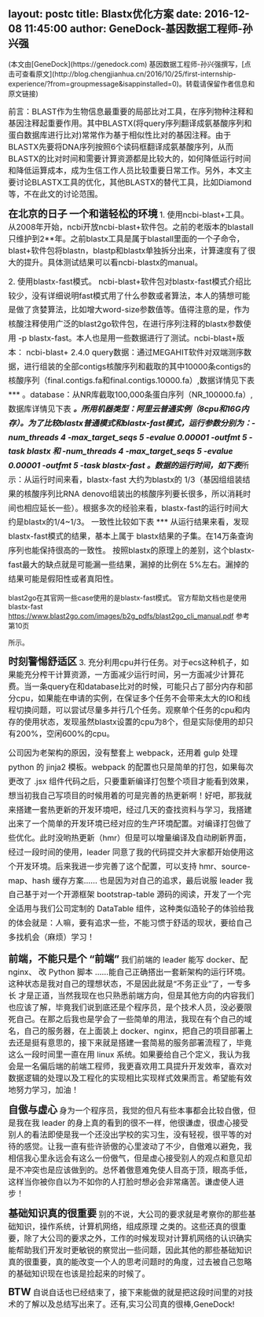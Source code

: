 layout: postc
title: Blastx优化方案
date: 2016-12-08 11:45:00
author: GeneDock-基因数据工程师-孙兴强
--------

<p class="author-title">(本文由[GeneDock](https://genedock.com) 基因数据工程师-孙兴强撰写，[点击可查看原文](http://blog.chengjianhua.cn/2016/10/25/first-internship-experience/?from=groupmessage&isappinstalled=0)。转载请保留作者信息和原文链接)</p>
</p>
<span style="font-size:16px">前言：BLAST作为生物信息最重要的局部比对工具，在序列物种注释和基因注释起重要作用。其中BLASTX(将query序列翻译成氨基酸序列和蛋白数据库进行比对)常常作为基于相似性比对的基因注释。由于BLASTX先要将DNA序列按照6个读码框翻译成氨基酸序列，从而BLASTX的比对时间和需要计算资源都是比较大的，如何降低运行时间和降低运算成本，成为生信工作人员比较重要日常工作。另外，本文主要讨论BLASTX工具的优化，其他BLASTX的替代工具，比如Diamond等，不在此文的讨论范围。</span>
</p>
<!-- more -->
<span style="font-size:20px"><strong>在北京的日子</strong></span>
<span style="font-size:20px"><strong>一个和谐轻松的环境</strong></span>
<span style="font-size:16px">1. 使用ncbi-blast+工具。 从2008年开始，ncbi开放ncbi-blast+软件包。之前的老版本的blastall只维护到2**年。之前blastx工具是属于blastall里面的一个子命令，blast+软件包将blastn，blastp和blastx单独拆分出来，计算速度有了很大的提升。具体测试结果可以看ncbi-blastx的manual。</span>

<span style="font-size:16px; line-height: 1.8;">2. 使用blastx-fast模式。 ncbi-blast+软件包对blastx-fast模式介绍比较少，没有详细说明fast模式用了什么参数或者算法，本人的猜想可能是做了贪婪算法，比如增大word-size参数值等。值得注意的是，作为核酸注释使用广泛的blast2go软件包，在进行序列注释的blastx参数使用 -p blastx-fast。本人也是用一些数据进行了测试。ncbi-blast+版本： ncbi-blast+ 2.4.0 query数据：通过MEGAHIT软件对双端测序数据，进行组装的全部contigs核酸序列和截取的其中10000条contigs的核酸序列（final.contigs.fa和final.contigs.10000.fa）,数据详情见下表 *** 。database：从NR库截取100,000条蛋白序列（NR_100000.fa）,数据库详情见下表 ***。所用机器类型：阿里云普通实例（8cpu和16G内存）。为了比较blastx普通模式和blastx-fast模式，运行参数分别为：-num_threads 4  -max_target_seqs 5 -evalue 0.00001 -outfmt 5 -task  blastx 和 -num_threads 4  -max_target_seqs 5 -evalue 0.00001 -outfmt 5 -task  blastx-fast 。数据的运行时间，如下表***所示：从运行时间来看，blastx-fast 大约为blastx的 1/3（基因组组装结果的核酸序列比RNA denovo组装出的核酸序列要长很多，所以消耗时间也相应延长一些）。根据多次的经验来看，blastx-fast的运行时间大约是blastx的1/4~1/3。
一致性比较如下表 *** 
从运行结果来看，发现 blastx-fast模式的结果，基本上属于 blastx结果的子集。在14万条查询序列也能保持很高的一致性。
按照blastx的原理上的差别，这个blastx-fast最大的缺点就是可能漏一些结果，漏掉的比例在 5%左右。漏掉的结果可能是假阳性或者真阳性。

blast2go在其官网一些case使用的是blastx-fast模式。
官方帮助文档也是使用blastx-fast
https://www.blast2go.com/images/b2g_pdfs/blast2go_cli_manual.pdf
参考第10页


所示。
</span>
</p>
<span style="font-size:20px"><strong>时刻警惕舒适区</strong></span>
<span style="font-size:16px">3. 充分利用cpu并行任务。对于ecs这种机子，如果能充分榨干计算资源，一方面减少运行时间，另一方面减少计算花费。当一条query在和database比对的时候，可能只占了部分内存和部分cpu，如果能在申请的实例，在保证多个任务不会带来太大的IO和线程切换问题，可以尝试尽量多并行几个任务。观察单个任务的cpu和内存的使用状态，发现虽然blastx设置的cpu为8个，但是实际使用的却只有200%，空闲600%的cpu。</span>

<span style="font-size:16px; line-height: 1.8;">公司因为老架构的原因，没有整套上 webpack，还用着 gulp 处理 python 的 jinja2 模板。webpack 的配置也只是简单的打包，如果每次更改了 .jsx 组件代码之后，只要重新编译打包整个项目才能看到效果，想当初我自己写项目的时候用着的可是完善的热更新啊！好吧，那我就来搭建一套热更新的开发环境吧，经过几天的查找资料与学习，我搭建出来了一个简单的开发环境已经对应的生产环境配置。对编译打包做了些优化。此时没哟热更新（hmr）但是可以增量编译及自动刷新界面，经过一段时间的使用，leader 同意了我的代码提交并大家都开始使用这个开发环境。后来我进一步完善了这个配置，可以支持 hmr、source-map、hash 缓存方案…… 也是因为对自己的追求，最后说服 leader 我自己基于对一个开源框架 bootstrap-table 源码的阅读，开发了一个完全适用与我们公司定制的 DataTable 组件，这种类似造轮子的体验给我的体会就是：人嘛，要有追求一些，不能习惯于舒适的现状，要给自己多找机会（麻烦）学习！</span>
</p>
<span style="font-size:20px"><strong>前端，不能只是个 “前端”</strong></span>
<span style="font-size:16px">我们前端的 leader 能写 docker、配 nginx、 改 Python 脚本 ……能自己正确搭出一套新架构的运行环境。这种状态是我对自己的理想状态，不是因此就是“不务正业”了，一专多长 才是正道，当然我现在也只熟悉前端方向，但是其他方向的内容我们也应该了解，毕竟我们说到底还是个程序员，是个技术人员，没必要限死自己。在那之后我也是学会了一些简单的用法，我现在有个自己的域名，自己的服务器，在上面装上 docker、nginx，把自己的项目部署上去还是挺有意思的，接下来就是搭建一套简易的服务部署流程了，毕竟这么一段时间里一直在用 linux 系统。如果要给自己个定义，我认为我会是一名偏后端的前端工程师，我更喜欢用工具提升开发效率，喜欢对数据逻辑的处理以及工程化的实现相比实现样式效果而言。希望能有效地努力学习，加油！</span>
</p>
<span style="font-size:20px"><strong>自傲与虚心</strong></span>
<span style="font-size:16px">身为一个程序员，我觉的但凡有些本事都会比较自傲，但是我在我 leader 的身上真的看到的很不一样，他很谦虚，很虚心接受别人的看法即使是我一个还没出学校的实习生，没有轻视，很平等的对待的感觉。让我一直有些许骄傲的心里波动了不少，自傲难以避免，我相信我心里永远会有这么一份傲气，但是虚心接受别人的观点和意见却是不冲突也是应该做到的。总怀着傲意难免使人目高于顶，眼高手低，这样当你被你自以为不如你的人打脸时想必会非常痛苦。谦虚使人进步！</span>
</p>
<span style="font-size:20px"><strong>基础知识真的很重要</strong></span>
<span style="font-size:16px">别的不说，大公司的要求就是考察你的那些基础知识，操作系统，计算机网络，组成原理 之类的。这些还真的很重要，除了大公司的要求之外，工作的时候发现对计算机网络的认识确实能帮助我们开发时更敏锐的察觉出一些问题，因此其他的那些基础知识真的很重要，真的能改变一个人的思考问题时的角度，过去被自己忽略的基础知识现在也该是捡起来的时候了。</span>
</p>
<span style="font-size:20px"><strong>BTW</strong></span>
<span style="font-size:16px">自说自话也已经结束了，接下来能做的就是把这段时间里的对技术的了解以及总结写出来了。还有,实习公司真的很棒,GeneDock!</span>






